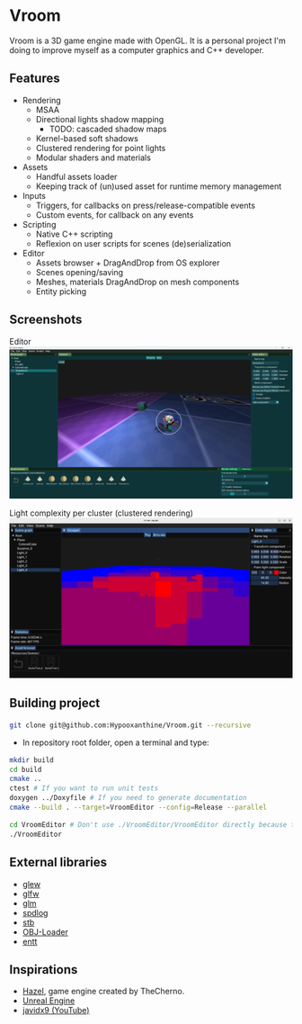 
# Vroom

Vroom is a 3D game engine made with OpenGL. It is a personal project I'm doing to improve myself as a computer graphics and C++ developer.

## Features

- Rendering
  - MSAA
  - Directional lights shadow mapping
    - TODO: cascaded shadow maps
  - Kernel-based soft shadows
  - Clustered rendering for point lights
  - Modular shaders and materials
- Assets
  - Handful assets loader
  - Keeping track of (un)used asset for runtime memory management
- Inputs
  - Triggers, for callbacks on press/release-compatible events
  - Custom events, for callback on any events
- Scripting
  - Native C++ scripting
  - Reflexion on user scripts for scenes (de)serialization
- Editor
  - Assets browser + DragAndDrop from OS explorer
  - Scenes opening/saving
  - Meshes, materials DragAndDrop on mesh components
  - Entity picking

## Screenshots

Editor
![Screenshot 1](Screenshots/Editor.png)

Light complexity per cluster (clustered rendering)
![Screenshot 2](Screenshots/ClusteredCulling.png)

## Building project

```bash
git clone git@github.com:Hypooxanthine/Vroom.git --recursive
```

- In repository root folder, open a terminal and type:
```bash
mkdir build
cd build
cmake ..
ctest # If you want to run unit tests
doxygen ../Doxyfile # If you need to generate documentation
cmake --build . --target=VroomEditor --config=Release --parallel
```

```bash
cd VroomEditor # Don't use ./VroomEditor/VroomEditor directly because the program won't be able to load resource files.
./VroomEditor
```

## External libraries

- [glew](https://glew.sourceforge.net/)
- [glfw](https://www.glfw.org/)
- [glm](https://github.com/icaven/glm)
- [spdlog](https://github.com/gabime/spdlog)
- [stb](https://github.com/nothings/stb)
- [OBJ-Loader](https://github.com/Bly7/OBJ-Loader)
- [entt](https://github.com/skypjack/entt)

## Inspirations

- [Hazel](https://github.com/TheCherno/Hazel), game engine created by TheCherno.
- [Unreal Engine](https://www.unrealengine.com/)
- [javidx9 (YouTube)](https://www.youtube.com/channel/UC-yuWVUplUJZvieEligKBkA)
